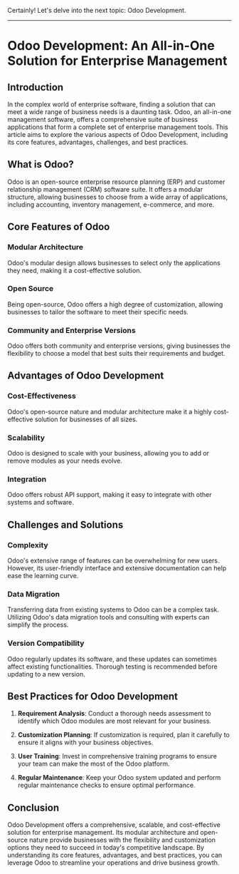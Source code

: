 Certainly! Let's delve into the next topic: Odoo Development.

---

# Odoo Development: An All-in-One Solution for Enterprise Management

## Introduction

In the complex world of enterprise software, finding a solution that can meet a wide range of business needs is a daunting task. Odoo, an all-in-one management software, offers a comprehensive suite of business applications that form a complete set of enterprise management tools. This article aims to explore the various aspects of Odoo Development, including its core features, advantages, challenges, and best practices.

## What is Odoo?

Odoo is an open-source enterprise resource planning (ERP) and customer relationship management (CRM) software suite. It offers a modular structure, allowing businesses to choose from a wide array of applications, including accounting, inventory management, e-commerce, and more.

## Core Features of Odoo

### Modular Architecture
Odoo's modular design allows businesses to select only the applications they need, making it a cost-effective solution.

### Open Source
Being open-source, Odoo offers a high degree of customization, allowing businesses to tailor the software to meet their specific needs.

### Community and Enterprise Versions
Odoo offers both community and enterprise versions, giving businesses the flexibility to choose a model that best suits their requirements and budget.

## Advantages of Odoo Development

### Cost-Effectiveness
Odoo's open-source nature and modular architecture make it a highly cost-effective solution for businesses of all sizes.

### Scalability
Odoo is designed to scale with your business, allowing you to add or remove modules as your needs evolve.

### Integration
Odoo offers robust API support, making it easy to integrate with other systems and software.

## Challenges and Solutions

### Complexity
Odoo's extensive range of features can be overwhelming for new users. However, its user-friendly interface and extensive documentation can help ease the learning curve.

### Data Migration
Transferring data from existing systems to Odoo can be a complex task. Utilizing Odoo's data migration tools and consulting with experts can simplify the process.

### Version Compatibility
Odoo regularly updates its software, and these updates can sometimes affect existing functionalities. Thorough testing is recommended before updating to a new version.

## Best Practices for Odoo Development

1. **Requirement Analysis**: Conduct a thorough needs assessment to identify which Odoo modules are most relevant for your business.

2. **Customization Planning**: If customization is required, plan it carefully to ensure it aligns with your business objectives.

3. **User Training**: Invest in comprehensive training programs to ensure your team can make the most of the Odoo platform.

4. **Regular Maintenance**: Keep your Odoo system updated and perform regular maintenance checks to ensure optimal performance.

## Conclusion

Odoo Development offers a comprehensive, scalable, and cost-effective solution for enterprise management. Its modular architecture and open-source nature provide businesses with the flexibility and customization options they need to succeed in today's competitive landscape. By understanding its core features, advantages, and best practices, you can leverage Odoo to streamline your operations and drive business growth.
